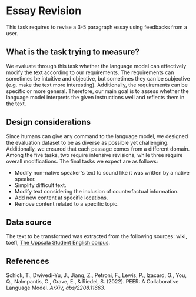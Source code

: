 # Essay Revision

This task requires to revise a 3-5 paragraph essay using feedbacks from a user.

## What is the task trying to measure?

We evaluate through this task whether the language model can effectively modify the text according to our requirements. The requirements can sometimes be intuitive and objective, but sometimes they can be subjective (e.g. make the text more interesting). Additionally, the requirements can be specific or more general. Therefore, our main goal is to assess whether the language model interprets the given instructions well and reflects them in the text.

## Design considerations

Since humans can give any command to the language model, we designed the evaluation dataset to be as diverse as possible yet challenging. Additionally, we ensured that each passage comes from a different domain. Among the five tasks, two require intensive revisions, while three require overall modifications. The final tasks we expect are as follows:

- Modify non-native speaker's text to sound like it was written by a native speaker.
- Simplify difficult text.
- Modify text considering the inclusion of counterfactual information.
- Add new content at specific locations.
- Remove content related to a specific topic.

## Data source

The text to be transformed was extracted from the following sources: wiki, toefl, [The Uppsala Student English corpus](http://hdl.handle.net/20.500.12024/2457).

## References

Schick, T., Dwivedi-Yu, J., Jiang, Z., Petroni, F., Lewis, P., Izacard, G., You, Q., Nalmpantis, C., Grave, E., & Riedel, S. (2022). PEER: A Collaborative Language Model. *ArXiv, abs/2208.11663*.